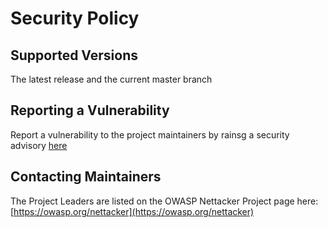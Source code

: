 # Security Policy

## Supported Versions
The latest release and the current master branch

## Reporting a Vulnerability

Report a vulnerability to the project maintainers by rainsg a security advisory [here](https://github.com/OWASP/Nettacker/security/advisories/new)

## Contacting Maintainers
The Project Leaders are listed on the OWASP Nettacker Project page here: [https://owasp.org/nettacker](https://owasp.org/nettacker)
